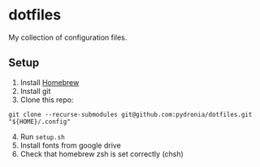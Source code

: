 # dotfiles
My collection of configuration files.

## Setup
1. Install [Homebrew](https://brew.sh/)
2. Install git
3. Clone this repo:
```
git clone --recurse-submodules git@github.com:pydronia/dotfiles.git "${HOME}/.config"
```
4. Run `setup.sh`
5. Install fonts from google drive
6. Check that homebrew zsh is set correctly (chsh)
